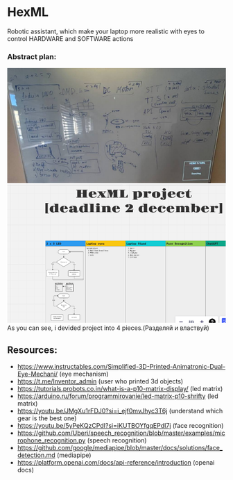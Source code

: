 # HexML
Robotic assistant, which make your laptop more realistic with eyes to control HARDWARE and SOFTWARE actions

### **Abstract plan:**

![img.png](readme_images/img.png)
![img_1.png](readme_images/img_1.png)
As you can see, i devided project into 4 pieces.(Разделяй и властвуй)

## Resources:
* https://www.instructables.com/Simplified-3D-Printed-Animatronic-Dual-Eye-Mechani/ (eye mechanism)
* https://t.me/Inventor_admin (user who printed 3d objects)
* https://tutorials.probots.co.in/what-is-a-p10-matrix-display/ (led matrix)
* https://arduino.ru/forum/programmirovanie/led-matrix-p10-shrifty (led matrix)
* https://youtu.be/JMgXu1rFDJ0?si=i_ejf0mvJhyc3T6j (understand which gear is the best one)
* https://youtu.be/5yPeKQzCPdI?si=iKUTBOYfgqEPdI7j (face recognition)
* https://github.com/Uberi/speech_recognition/blob/master/examples/microphone_recognition.py (speech recognition)
* https://github.com/google/mediapipe/blob/master/docs/solutions/face_detection.md (mediapipe)
* https://platform.openai.com/docs/api-reference/introduction (openai docs)